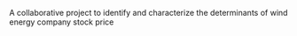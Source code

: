 A collaborative project to identify and characterize the determinants of wind energy company stock price
